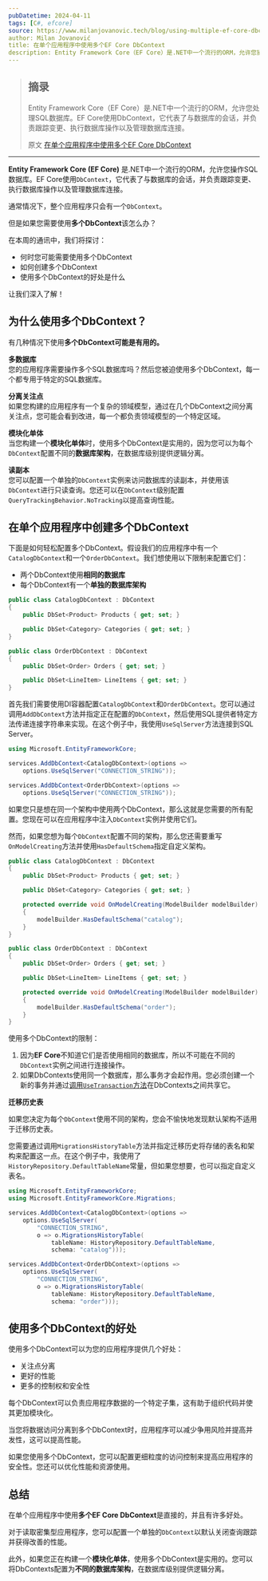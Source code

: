 ```yaml
---
pubDatetime: 2024-04-11
tags: [C#, efcore]
source: https://www.milanjovanovic.tech/blog/using-multiple-ef-core-dbcontext-in-single-application
author: Milan Jovanović
title: 在单个应用程序中使用多个EF Core DbContext
description: Entity Framework Core（EF Core）是.NET中一个流行的ORM，允许您操作SQL数据库。EF Core使用DbContext，它代表了与数据库的会话，负责跟踪变更、执行数据库操作以及管理数据库连接。
---
```


> ## 摘录
>
> Entity Framework Core（EF Core）是.NET中一个流行的ORM，允许您处理SQL数据库。EF Core使用DbContext，它代表了与数据库的会话，并负责跟踪变更、执行数据库操作以及管理数据库连接。
>
> 原文 [在单个应用程序中使用多个EF Core DbContext](https://www.milanjovanovic.tech/blog/using-multiple-ef-core-dbcontext-in-single-application)

---

**Entity Framework Core (EF Core)** 是.NET中一个流行的ORM，允许您操作SQL数据库。EF Core使用`DbContext`，它代表了与数据库的会话，并负责跟踪变更、执行数据库操作以及管理数据库连接。

通常情况下，整个应用程序只会有一个`DbContext`。

但是如果您需要使用**多个DbContext**该怎么办？

在本周的通讯中，我们将探讨：

- 何时您可能需要使用多个DbContext
- 如何创建多个DbContext
- 使用多个DbContext的好处是什么

让我们深入了解！

## 为什么使用多个DbContext？

有几种情况下使用**多个DbContext可能是有用的。**

**多数据库**  
您的应用程序需要操作多个SQL数据库吗？然后您被迫使用多个DbContext，每一个都专用于特定的SQL数据库。

**分离关注点**  
如果您构建的应用程序有一个复杂的领域模型，通过在几个DbContext之间分离关注点，您可能会看到改进，每一个都负责领域模型的一个特定区域。

**模块化单体**  
当您构建一个**模块化单体**时，使用多个DbContext是实用的，因为您可以为每个`DbContext`配置不同的**数据库架构**，在数据库级别提供逻辑分离。

**读副本**  
您可以配置一个单独的`DbContext`实例来访问数据库的读副本，并使用该`DbContext`进行只读查询。您还可以在`DbContext`级别配置`QueryTrackingBehavior.NoTracking`以提高查询性能。

## 在单个应用程序中创建多个DbContext

下面是如何轻松配置多个DbContext。假设我们的应用程序中有一个`CatalogDbContext`和一个`OrderDbContext`。我们想使用以下限制来配置它们：

- 两个DbContext使用**相同的数据库**
- 每个DbContext有一个**单独的数据库架构**

```csharp
public class CatalogDbContext : DbContext
{
    public DbSet<Product> Products { get; set; }

    public DbSet<Category> Categories { get; set; }
}

public class OrderDbContext : DbContext
{
    public DbSet<Order> Orders { get; set; }

    public DbSet<LineItem> LineItems { get; set; }
}
```

首先我们需要使用DI容器配置`CatalogDbContext`和`OrderDbContext`。您可以通过调用`AddDbContext`方法并指定正在配置的`DbContext`，然后使用SQL提供者特定方法传递连接字符串来实现。在这个例子中，我使用`UseSqlServer`方法连接到SQL Server。

```csharp
using Microsoft.EntityFrameworkCore;

services.AddDbContext<CatalogDbContext>(options =>
    options.UseSqlServer("CONNECTION_STRING"));

services.AddDbContext<OrderDbContext>(options =>
    options.UseSqlServer("CONNECTION_STRING"));
```

如果您只是想在同一个架构中使用两个DbContext，那么这就是您需要的所有配置。您现在可以在应用程序中注入`DbContext`实例并使用它们。

然而，如果您想为每个`DbContext`配置不同的架构，那么您还需要重写`OnModelCreating`方法并使用`HasDefaultSchema`指定自定义架构。

```csharp
public class CatalogDbContext : DbContext
{
    public DbSet<Product> Products { get; set; }

    public DbSet<Category> Categories { get; set; }

    protected override void OnModelCreating(ModelBuilder modelBuilder)
    {
        modelBuilder.HasDefaultSchema("catalog");
    }
}

public class OrderDbContext : DbContext
{
    public DbSet<Order> Orders { get; set; }

    public DbSet<LineItem> LineItems { get; set; }

    protected override void OnModelCreating(ModelBuilder modelBuilder)
    {
        modelBuilder.HasDefaultSchema("order");
    }
}
```

使用多个DbContext的限制：

1. 因为**EF Core**不知道它们是否使用相同的数据库，所以不可能在不同的`DbContext`实例之间进行连接操作。
2. 如果DbContexts使用同一个数据库，那么事务才会起作用。您必须创建一个新的事务并通过[调用`UseTransaction`方法](https://www.milanjovanovic.tech/blog/working-with-transactions-in-ef-core#using-existing-transactions-with-ef-core)在DbContexts之间共享它。

**迁移历史表**

如果您决定为每个`DbContext`使用不同的架构，您会不愉快地发现默认架构不适用于迁移历史表。

您需要通过调用`MigrationsHistoryTable`方法并指定迁移历史将存储的表名和架构来配置这一点。在这个例子中，我使用了`HistoryRepository.DefaultTableName`常量，但如果您想要，也可以指定自定义表名。

```csharp
using Microsoft.EntityFrameworkCore;
using Microsoft.EntityFrameworkCore.Migrations;

services.AddDbContext<CatalogDbContext>(options =>
    options.UseSqlServer(
        "CONNECTION_STRING",
        o => o.MigrationsHistoryTable(
            tableName: HistoryRepository.DefaultTableName,
            schema: "catalog")));

services.AddDbContext<OrderDbContext>(options =>
    options.UseSqlServer(
        "CONNECTION_STRING",
        o => o.MigrationsHistoryTable(
            tableName: HistoryRepository.DefaultTableName,
            schema: "order")));
```

## 使用多个DbContext的好处

使用多个DbContext可以为您的应用程序提供几个好处：

- 关注点分离
- 更好的性能
- 更多的控制权和安全性

每个DbContext可以负责应用程序数据的一个特定子集，这有助于组织代码并使其更加模块化。

当您将数据访问分离到多个DbContext时，应用程序可以减少争用风险并提高并发性，这可以提高性能。

如果您使用多个DbContext，您可以配置更细粒度的访问控制来提高应用程序的安全性。您还可以优化性能和资源使用。

## 总结

在单个应用程序中使用**多个EF Core DbContext**是直接的，并且有许多好处。

对于读取密集型应用程序，您可以配置一个单独的`DbContext`以默认关闭查询跟踪并获得改善的性能。

此外，如果您正在构建一个**模块化单体**，使用多个DbContext是实用的。您可以将DbContexts配置为**不同的数据库架构**，在数据库级别提供逻辑分离。
